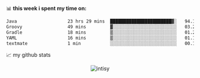 📊 **this week i spent my time on:**
<!--START_SECTION:waka-->

```txt
Java                   23 hrs 29 mins  ███████████████████████▓░   94.10 %
Groovy                 49 mins         ▓░░░░░░░░░░░░░░░░░░░░░░░░   03.28 %
Gradle                 18 mins         ▒░░░░░░░░░░░░░░░░░░░░░░░░   01.22 %
YAML                   16 mins         ▒░░░░░░░░░░░░░░░░░░░░░░░░   01.13 %
textmate               1 min           ░░░░░░░░░░░░░░░░░░░░░░░░░   00.13 %
```

<!--END_SECTION:waka-->


📈 my github stats

<p align="center"> <img src="https://github-readme-stats.vercel.app/api?username=intisy&show_icons=true&theme=gotham" alt="intisy" />




